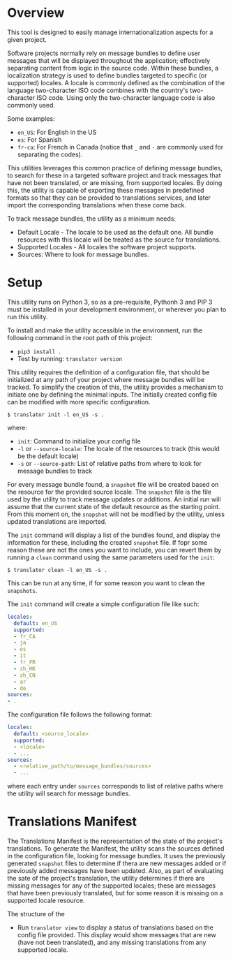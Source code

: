 # Overview
This tool is designed to easily manage internationalization aspects for a given project. 

Software projects normally rely on message bundles to define user messages that will be displayed throughout the 
application; effectively separating content from logic in the source code. Within these bundles, a localization strategy 
is used to define bundles targeted to specific (or supported) locales. A locale is commonly defined as the combination 
of the language two-character ISO code combines with the country's two-character ISO code. Using only the two-character
language code is also commonly used.

Some examples:
* `en_US`: For English in the US
* `es`: For Spanish
* `fr-ca`: For French in Canada (notice that `_` and `-` are commonly used for separating the codes).

This utilities leverages this common practice of defining message bundles, to search for these in a targeted software 
project and track messages that have not been translated, or are missing, from supported locales. By doing this, the 
utility is capable of exporting these messages in predefined formats so that they can be provided to translations 
services, and later import the corresponding translations when these come back.

To track message bundles, the utility as a minimum needs:
* Default Locale - The locale to be used as the default one. All bundle resources with this locale will be treated as 
the source for translations.
* Supported Locales - All locales the software project supports.
* Sources: Where to look for message bundles. 

# Setup
This utility runs on Python 3, so as a pre-requisite, Pythonh 3 and PIP 3 must be installed in your development 
environment, or wherever you plan to run this utility.

To install and make the utility accessible in the environment, run the following command in the root path of this 
project:
* `pip3 install .`
* Test by running: `translator version`    

This utility requires the definition of a configuration file, that should be initialized at any path of your project 
where message bundles will be tracked. To simplify the creation of this, the utility provides a mechanism to initiate 
one by defining the minimal inputs. The initially created config file can be modified with more specific configuration.

`$ translator init -l en_US -s .`

where:
* `init`: Command to initialize your config file
* `-l` or `--source-locale`: The locale of the resources to track (this would be the default locale)
* `-s` or `--source-path`: List of relative paths from where to look for message bundles to track

For every message bundle found, a `snapshot` file will be created based on the resource for the provided source locale. 
The `snapshot` file is the file used by the utility to track message updates or additions. An initial run will assume
that the current state of the default resource as the starting point. From this moment on, the `snapshot` will not be 
modified by the utility, unless updated translations are imported. 

The `init` command will display a list of the bundles found, and display the information for these, including the 
created `snapshot` file. If fopr some reason these are not the ones you want to include, you can revert them by running
a `clean` command using the same parameters used for the `init`:

`$ translator clean -l en_US -s .` 

This can be run at any time, if for some reason you want to clean the `snapshots`.

The `init` command will create a simple configuration file like such:
```yaml
locales:
  default: en_US
  supported:
  - fr_CA
  - ja
  - es
  - it
  - fr_FR
  - zh_HK
  - zh_CN
  - ar
  - de
sources:
- .
```

The configuration file follows the following format:
```yaml
locales:
  default: <source_locale>
  supported:
  - <locale>
  - ...
sources:
  - <relative_path/to/message_bundles/sources>
  - ...
```
where each entry under `sources` corresponds to list of relative paths where the utility will search for message 
bundles.

# Translations Manifest

The Translations Manifest is the representation of the state of the project's translations. To generate the Manifest, 
the utility scans the sources defined in the configuration file, looking for message bundles. It uses the previously 
generated `snapshot` files to determine if thera are new messages added or if previously added messages have been 
updated. Also, as part of evaluating the sate of the project's translation, the utility determines if there are missing
messages for any of the supported locales; these are messages that have been previously translated, but for some reason
it is missing on a supported locale resource.

The structure of the 

* Run `translator view` to display a status of translations based on the config file provided. This display would show 
messages that are new (have not been translated), and any missing translations from any supported locale.
